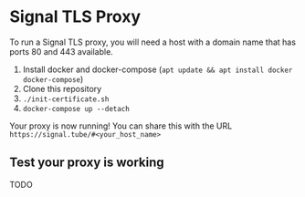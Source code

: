 # Signal TLS Proxy

To run a Signal TLS proxy, you will need a host with a domain name that has ports 80 and 443 available.

1. Install docker and docker-compose (`apt update && apt install docker docker-compose`)
1. Clone this repository
1. `./init-certificate.sh`
1. `docker-compose up --detach`

Your proxy is now running! You can share this with the URL `https://signal.tube/#<your_host_name>` 

## Test your proxy is working

TODO
